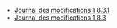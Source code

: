 *   [Journal des modifications 1.8.3.1](./changelog-1.8.3.1.md)
*   [Journal des modifications 1.8.3](./changelog-1.8.3.md)
